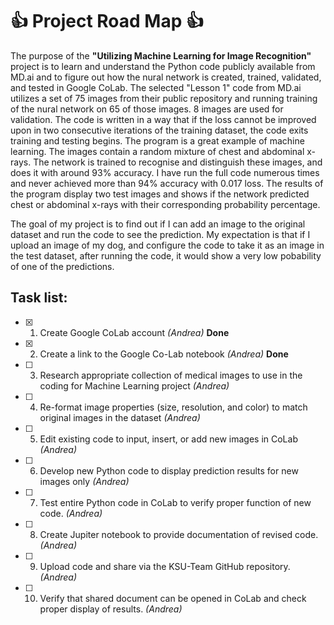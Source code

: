 # :+1: Project Road Map :+1:

The purpose of the **"Utilizing Machine Learning for Image Recognition"** project is to learn and understand the Python code publicly available from MD.ai and to figure out how the nural network is created, trained, validated, and tested in Google CoLab. The selected "Lesson 1" code from MD.ai utilizes a set of 75 images from their public repository and running training of the nural network on 65 of those images. 8 images are used for validation. The code is written in a way that if the loss cannot be improved upon in two consecutive iterations of the training dataset, the code exits training and testing begins. The program is a great example of machine learning. The images contain a random mixture of chest and abdominal x-rays. The network is trained to recognise and distinguish these images, and does it with around 93% accuracy. I have run the full code numerous times and never achieved more than 94% accuracy with 0.017 loss. The results of the program display two test images and shows if the network predicted chest or abdominal x-rays with their corresponding probability percentage.

The goal of my project is to find out if I can add an image to the original dataset and run the code to see the prediction. My expectation is that if I upload an image of my dog, and configure the code to take it as an image in the test dataset, after running the code, it would show a very low pobability of one of the predictions.


## Task list:

- [x] 1)	Create Google CoLab account *(Andrea)*   **Done**
- [x] 2)	Create a link to the Google Co-Lab notebook *(Andrea)*   **Done**
- [ ] 3)	Research appropriate collection of medical images to use in the coding for Machine Learning project *(Andrea)*
- [ ] 4)	Re-format image properties (size, resolution, and color) to match original images in the dataset *(Andrea)*
- [ ] 5)	Edit existing code to input, insert, or add new images in CoLab *(Andrea)*
- [ ] 6)	Develop new Python code to display prediction results for new images only *(Andrea)*
- [ ] 7)	Test entire Python code in CoLab to verify proper function of new code. *(Andrea)*
- [ ] 8)	Create Jupiter notebook to provide documentation of revised code. *(Andrea)*
- [ ] 9)	Upload code and share via the KSU-Team GitHub repository. *(Andrea)*
- [ ] 10)	Verify that shared document can be opened in CoLab and check proper display of results. *(Andrea)*
